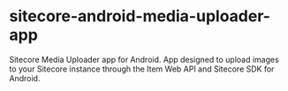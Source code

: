 # sitecore-android-media-uploader-app
Sitecore Media Uploader app for Android. App designed to upload images to your Sitecore instance through the Item Web API and Sitecore SDK for Android.
